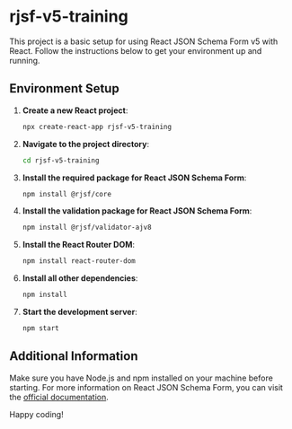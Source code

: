 # rjsf-v5-training

This project is a basic setup for using React JSON Schema Form v5 with React. Follow the instructions below to get your environment up and running.

## Environment Setup

1. **Create a new React project**:
    ```bash
    npx create-react-app rjsf-v5-training
    ```

2. **Navigate to the project directory**:
    ```bash
    cd rjsf-v5-training
    ```

3. **Install the required package for React JSON Schema Form**:
    ```bash
    npm install @rjsf/core
    ```

4. **Install the validation package for React JSON Schema Form**:
    ```bash
    npm install @rjsf/validator-ajv8
    ```

5. **Install the React Router DOM**:
    ```bash
    npm install react-router-dom
    ```

6. **Install all other dependencies**:
    ```bash
    npm install
    ```

7. **Start the development server**:
    ```bash
    npm start
    ```

## Additional Information

Make sure you have Node.js and npm installed on your machine before starting. For more information on React JSON Schema Form, you can visit the [official documentation](https://react-jsonschema-form.readthedocs.io/).

Happy coding!